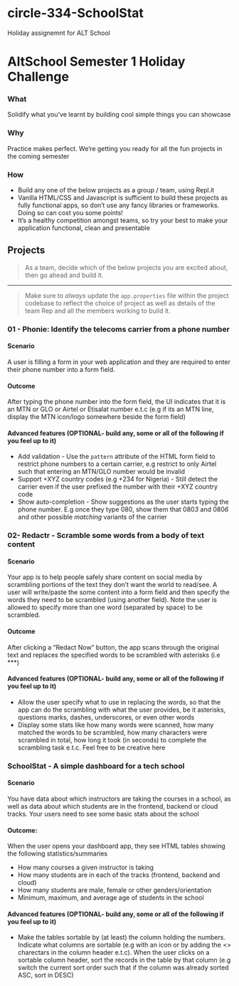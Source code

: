 # circle-334-SchoolStat
Holiday assignemnt for ALT School
# AltSchool Semester 1 Holiday Challenge

### What
Solidify what you’ve learnt by building cool simple things you can showcase

### Why
Practice makes perfect. We’re getting you ready for all the fun projects in the coming semester


### How
*   Build any one of the below projects as a group / team, using Repl.it 
*   Vanilla HTML/CSS and Javascript is sufficient to build these projects as fully functional apps, so don’t use any fancy libraries or frameworks. Doing so can cost you some points!
*   It’s a healthy competition amongst teams, so try your best to make your application functional, clean and presentable

## Projects

> As a team, decide which of the below projects you are excited about, then go ahead and build it. 
---
> Make sure to *always* update the `app.properties` file within the project codebase to reflect the choice of project as well as details of the team Rep and all the members working to build it. 


### 01 - Phonie: Identify the telecoms carrier from a phone number

#### Scenario

A user is filling a form in your web application and they are required to enter their phone number into a form field.

#### Outcome

After typing the phone number into the form field, the UI indicates that it is an MTN or GLO or Airtel or Etisalat number e.t.c (e.g if its an MTN line, display the MTN icon/logo somewhere beside the form field)

#### Advanced features (OPTIONAL- build any, some or all of the following if you feel up to it) 

* Add validation - Use the `pattern` attribute of the HTML form field to restrict phone numbers to a certain carrier, e.g restrict to only Airtel such that entering an MTN/GLO number would be invalid
* Support +XYZ country codes (e.g +234 for Nigeria) - Still detect the carrier even if the user prefixed the number with their +XYZ country code
* Show auto-completion - Show suggestions as the user starts typing the phone number. E.g once they type 080, show them that 080*3* and 080*6* and other possible *matching* variants of the carrier

### 02- Redactr - Scramble some words from a body of text content

#### Scenario

Your app is to help people safely share content on social media by scrambling portions of the text they don’t want the world to read/see. A user will write/paste the some content into a form field and then specify the words they need to be scrambled (using another field). Note the user is allowed to specify more than one word (separated by space) to be scrambled.

#### Outcome
After clicking a “Redact Now” button, the app scans through the original text and replaces the specified words to be scrambled with asterisks (i.e ***)

#### Advanced features (OPTIONAL- build any, some or all of the following if you feel up to it) 

* Allow the user specify what to use in replacing the words, so that the app can do the scrambling with what the user provides, be it asterisks, questions marks, dashes, underscores, or even other words
* Display some stats like how many words were scanned, how many matched the words to be scrambled, how many characters were scrambled in total, how long it took (in seconds) to complete the scrambling task e.t.c. Feel free to be creative here

### SchoolStat - A simple dashboard for a tech school

#### Scenario

You have data about which instructors are taking the courses in a school, as well as data about which students are in the frontend, backend or cloud tracks. Your users need to see some basic stats about the school

#### Outcome: 

When the user opens your dashboard app, they see HTML tables showing the following statistics/summaries
* How many courses a given instructor is taking
* How many students are in each of the tracks (frontend, backend and cloud)
* How many students are male, female or other genders/orientation
* Minimum, maximum, and average age of students in the school

#### Advanced features (OPTIONAL- build any, some or all of the following if you feel up to it) 

* Make the tables sortable by (at least) the column holding the numbers. Indicate what columns are sortable (e.g with an icon or by adding the <> charectars in the column header e.t.c). When the user clicks on a sortable column header, sort the records in the table by that column (e.g switch the current sort order such that if the column was already sorted ASC, sort in DESC)

